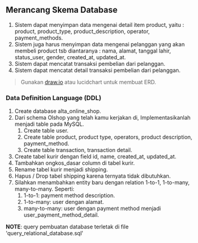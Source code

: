 ## Merancang Skema Database
1. Sistem dapat menyimpan data mengenai detail item product, yaitu : product, product_type, product_description, operator, payment_methods.
2. Sistem juga harus menyimpan data mengenai pelanggan yang akan membeli product tsb diantaranya : nama, alamat, tanggal lahir, status_user, gender, created_at, updated_at.
3. Sistem dapat mencatat transaksi pembelian dari pelanggan.
4. Sistem dapat mencatat detail transaksi pembelian dari pelanggan.

> Gunakan [draw.io](http://draw.io/) atau lucidchart untuk membuat ERD.


### Data Definition Language (DDL)
1. Create database alta_online_shop.
2. Dari schema Olshop yang telah kamu kerjakan di, Implementasikanlah menjadi table pada MySQL.
    1. Create table user.
    2. Create table product, product type, operators, product description, payment_method.
    3. Create table transaction, transaction detail.
3. Create tabel kurir dengan field id, name, created_at, updated_at.
4. Tambahkan ongkos_dasar column di tabel kurir.
5. Rename tabel kurir menjadi shipping.
6. Hapus / Drop tabel shipping karena ternyata tidak dibutuhkan.
7. Silahkan menambahkan entity baru dengan relation 1-to-1, 1-to-many, many-to-many. Seperti:
    1. 1-to-1: payment method description.
    2. 1-to-many: user dengan alamat.
    3. many-to-many: user dengan payment method menjadi user_payment_method_detail.

**NOTE**: query pembuatan database terletak di file 'query_relational_database.sql'